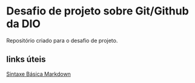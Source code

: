 # Desafio de projeto sobre Git/Github da DIO
Repositório criado para o desafio de projeto.

## links úteis
[Sintaxe Básica Markdown](https://www.markdownguide.org/)
